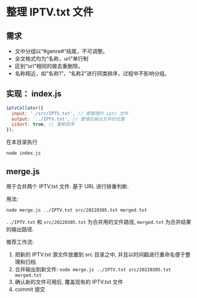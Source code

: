 # 整理 IPTV.txt 文件

## 需求
- 文中分组以“#genre#”结尾，不可调整。
- 全文格式均为“名称，url”单行制
- 区别“url”相同的做去重删除。
- 名称相近，如“名称1”，“名称2”进行同类排序，过程中不影响分组。

## 实现： index.js
```js
iptvCollator({
  input: './src/IPTV.txt', // 要整理的 iptv 文件
  output: '../IPTV.txt', // 整理后输出文件的位置
  isSort: true, // 重新排序
});
```

在本目录执行

```
node index.js
```

## merge.js

用于合并两个 IPTV.txt 文件. 基于 URL 进行排重判断.

用法:

```shell
node merge.js ../IPTV.txt src/20220305.txt merged.txt
```

`../IPTV.txt` 和 `src/20220305.txt` 为合并用的文件路径, `merged.txt` 为合并结果的输出路径.

推荐工作流:

1. 把新的 IPTV.txt 源文件放置到 src 目录之中, 并且以时间戳进行重命名便于整理和归档
2. 合并输出到新文件: `node merge.js ../IPTV.txt src/20220305.txt merged.txt`
3. 确认新的文件可用后, 覆盖现有的 IPTV.txt 文件
4. commit 提交
